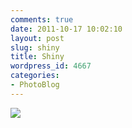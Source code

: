 ```yaml
---
comments: true
date: 2011-10-17 10:02:10
layout: post
slug: shiny
title: Shiny
wordpress_id: 4667
categories:
- PhotoBlog
---
```


![](http://ryanfitzer.com/main/wp-content/uploads/2011/10/2011-08-30-at-19-07-08-1.jpg)
